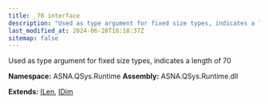 ```yaml
---
title: _70 interface
description: "Used as type argument for fixed size types, indicates a length of 70  "
last_modified_at: 2024-06-28T18:18:37Z
sitemap: false
---
```


Used as type argument for fixed size types, indicates a length of 70 

**Namespace:** ASNA.QSys.Runtime
**Assembly:** ASNA.QSys.Runtime.dll

**Extends:** [ILen](/reference/runtime/qsys-runtime/i-len.html), [IDim](/reference/runtime/qsys-runtime/i-dim.html)
<br>
<br>
